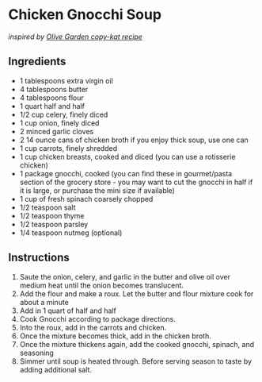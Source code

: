 # Chicken Gnocchi Soup #
*inspired by [Olive Garden copy-kat recipe](http://www.copykat.com/2010/02/28/olive-garden-chicken-and-gnocchi-soup/)*

## Ingredients ##

* 1 tablespoons extra virgin oil
* 4 tablespoons butter
* 4 tablespoons flour
* 1 quart half and half
* 1/2 cup celery, finely diced
* 1 cup onion, finely diced
* 2 minced garlic cloves
* 2 14 ounce cans of chicken broth if you enjoy thick soup, use one can
* 1 cup carrots, finely shredded
* 1 cup chicken breasts, cooked and diced (you can use a rotisserie chicken)
* 1 package gnocchi, cooked  (you can find these in gourmet/pasta section of the grocery store - you may want to cut the gnocchi in half if it is large, or purchase the mini size if available)
* 1 cup of fresh spinach coarsely chopped
* 1/2 teaspoon salt
* 1/2 teaspoon thyme
* 1/2 teaspoon parsley
* 1/4 teaspoon nutmeg (optional) 

## Instructions ##

1. Saute the onion, celery, and garlic in the butter and olive oil over medium heat until the onion becomes translucent.
2. Add the flour and make a roux. Let the butter and flour mixture cook for about a minute
3. Add in 1 quart of half and half
4. Cook Gnocchi according to package directions.
5. Into the roux, add in the carrots and chicken.
6. Once the mixture becomes thick, add in the chicken broth.
7. Once the mixture thickens again, add the cooked gnocchi, spinach, and seasoning
8. Simmer until soup is heated through.  Before serving season to taste by adding additional salt.